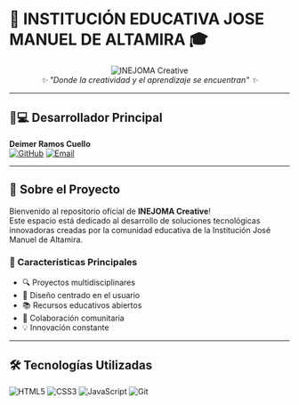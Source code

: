 # 🏫 INSTITUCIÓN EDUCATIVA JOSE MANUEL DE ALTAMIRA 🎓

<div align="center">
  <img src="https://img.shields.io/badge/INEJOMA-CREATIVE-ff69b4?style=for-the-badge&logo=starship&logoColor=white" alt="INEJOMA Creative">
  <br>
  <em>✨ "Donde la creatividad y el aprendizaje se encuentran" ✨</em>
</div>

---

## 👨💻 Desarrollador Principal
**Deimer Ramos Cuello**  
[![GitHub](https://img.shields.io/badge/GitHub-Profile-blue?style=flat&logo=github)](https://github.com/dramoscuello)
[![Email](https://img.shields.io/badge/Contacto-Email-red?style=flat&logo=gmail)](mailto:dramoscuello@inejoma.edu.co)

---

## 🚀 Sobre el Proyecto
Bienvenido al repositorio oficial de **INEJOMA Creative**!  
Este espacio está dedicado al desarrollo de soluciones tecnológicas innovadoras creadas por la comunidad educativa de la Institución José Manuel de Altamira.

### 🌟 Características Principales
- 🔍 Proyectos multidisciplinares
- 🎨 Diseño centrado en el usuario
- 📚 Recursos educativos abiertos
- 🤝 Colaboración comunitaria
- 💡 Innovación constante

---

## 🛠 Tecnologías Utilizadas
![HTML5](https://img.shields.io/badge/-HTML5-E34F26?style=flat&logo=html5&logoColor=white)
![CSS3](https://img.shields.io/badge/-CSS3-1572B6?style=flat&logo=css3)
![JavaScript](https://img.shields.io/badge/-JavaScript-F7DF1E?style=flat&logo=javascript&logoColor=black)
![Git](https://img.shields.io/badge/-Git-F05032?style=flat&logo=git&logoColor=white)